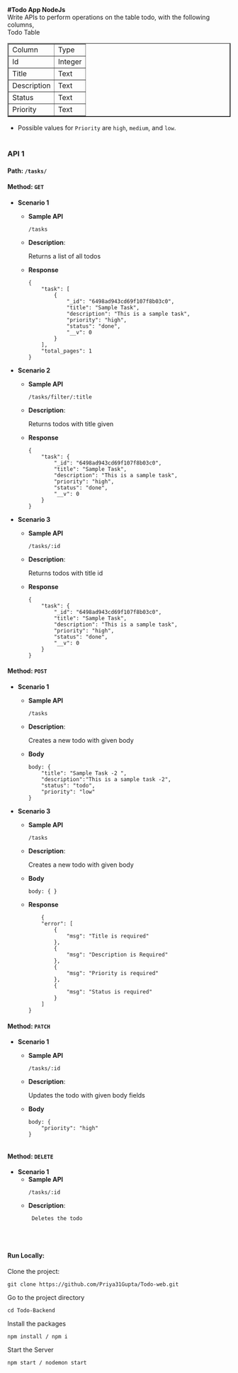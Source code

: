 <link rel="stylesheet" type="text/css" href="style.css">
<b class="title">#Todo App NodeJs</b>
<br/>
Write APIs to perform operations on the table todo, with the following columns,<br/>
Todo Table 
<table border="2px solid black">
    <tr class="row">
        <td class="col">Column</td>
        <td>Type</td>
    </tr>
    <tr class="row">
        <td class="col">Id</td>
        <td>Integer</td>
    </tr>
    <tr class="row"> 
        <td class="col">Title</td>
        <td>Text</td>
    </tr>
    <tr class="row">
        <td class="col">Description</td>
        <td>Text</td>
    </tr>
    <tr class="row">
        <td class="col">Status</td>
        <td>Text</td>
    </tr>
    <tr class="row">
        <td class="col">Priority</td>
        <td>Text</td>
    </tr>
</table>

  - Possible values for `Priority` are `high`, `medium`, and `low`.<br/> <br/>
### API 1

#### Path: `/tasks/`

#### Method: `GET`

- **Scenario 1**

  - **Sample API**
    ```
    /tasks
    ```
  - **Description**:

    Returns a list of all todos 

  - **Response**

    ```
    {
        "task": [
            {
                "_id": "6498ad943cd69f107f8b03c0",
                "title": "Sample Task",
                "description": "This is a sample task",
                "priority": "high",
                "status": "done",
                "__v": 0
            }
        ],
        "total_pages": 1
    }
    ```

- **Scenario 2**
  - **Sample API**
    ```
    /tasks/filter/:title
    ```
  - **Description**:

    Returns todos with title given

  - **Response**

    ```
    {
        "task": {
            "_id": "6498ad943cd69f107f8b03c0",
            "title": "Sample Task",
            "description": "This is a sample task",
            "priority": "high",
            "status": "done",
            "__v": 0
        }
    }
    ```
- **Scenario 3**
  - **Sample API**
    ```
    /tasks/:id
    ```
  - **Description**:

    Returns todos with title id

  - **Response**

    ```
    {
        "task": {
            "_id": "6498ad943cd69f107f8b03c0",
            "title": "Sample Task",
            "description": "This is a sample task",
            "priority": "high",
            "status": "done",
            "__v": 0
        }
    }
    ```
#### Method: `POST`
- **Scenario 1**
  - **Sample API**
    ```
    /tasks
    ```
  - **Description**:

    Creates a new todo with given body

  - **Body**

    ```
    body: {
        "title": "Sample Task -2 ",
        "description":"This is a sample task -2",
        "status": "todo",
        "priority": "low"
    }
- **Scenario 3**
  - **Sample API**
    ```
    /tasks
    ```
  - **Description**:

    Creates a new todo with given body

  - **Body**

    ```
    body: { }
  - **Response**
    ```
        {
        "error": [
            {
                "msg": "Title is required"
            },
            {
                "msg": "Description is Required"
            },
            {
                "msg": "Priority is required"
            },
            {
                "msg": "Status is required"
            }
        ]
    }
    ```


#### Method: `PATCH`
- **Scenario 1**
  - **Sample API**
    ```
    /tasks/:id
    ```
  - **Description**:

    Updates the todo with given body fields

  - **Body**

    ```
    body: {
        "priority": "high"
    }
      
#### Method: `DELETE`
- **Scenario 1**
  - **Sample API**
    ```
    /tasks/:id
    ```
  - **Description**:
    ```
     Deletes the todo
    ```
<br/><br/>

#### Run Locally:
Clone the project: 
  
    git clone https://github.com/Priya31Gupta/Todo-web.git
 
  
Go to the project directory 

    cd Todo-Backend
Install the packages
    
    npm install / npm i
    
Start the Server

    npm start / nodemon start
